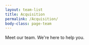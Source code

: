 ```yaml
---
layout: team-list
title: Acquisition
permalink: /Acquisition/
body-class: page-team
---
```


Meet our team. We're here to help you.
